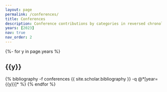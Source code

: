 ```yaml
---
layout: page
permalink: /conferences/
title: Conferences
description: Conference contributions by categories in reversed chronological order. generated by jekyll-scholar.
years: [2023]
nav: true
nav_order: 2
---
```

<!-- _pages/conferences.md -->
<div class="publications">

{%- for y in page.years %}
  <h2 class="year">{{y}}</h2>
  {% bibliography -f conferences {{ site.scholar.bibliography }} -q @*[year={{y}}]* %}
{% endfor %}

</div>

